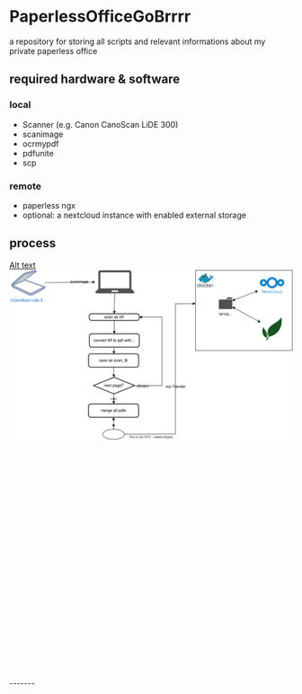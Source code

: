 # PaperlessOfficeGoBrrrr
a repository for storing all scripts and relevant informations about my private paperless office


## required hardware & software

### local
- Scanner (e.g. Canon CanoScan LiDE 300)
- scanimage
- ocrmypdf
- pdfunite
- scp

### remote
- paperless ngx
- optional: a nextcloud instance with enabled external storage
  

## process

[Alt text](./Diagram.drawio.svg)
<img src="./Diagram.drawio.svg">

<br/>
<br/>
<br/>
<br/>
<br/>
<br/>
<br/>
<br/>
<br/>
<br/>
<br/>

<br/>
<br/>
<br/>
<br/>
<br/>
<br/>
<br/>
<br/>
<br/>
<br/>
<br/>
<br/>
<br/>
-------


